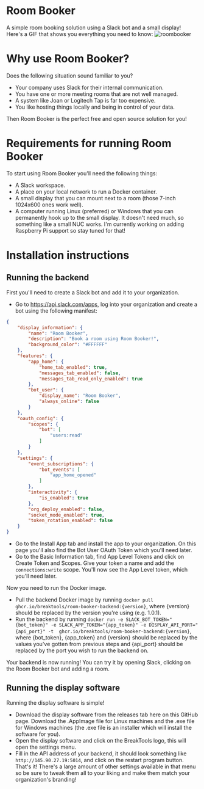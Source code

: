 # Room Booker
A simple room booking solution using a Slack bot and a small display! Here's a GIF that shows you everything you need to know:
![roombooker](https://github.com/user-attachments/assets/365dddd8-1cd7-4efb-ba06-0cf1d86ae926)

# Why use Room Booker?
Does the following situation sound familiar to you?
- Your company uses Slack for their internal communication.
- You have one or more meeting rooms that are not well managed.
- A system like Joan or Logitech Tap is far too expensive.
- You like hosting things locally and being in control of your data.

Then Room Booker is the perfect free and open source solution for you!

# Requirements for running Room Booker
To start using Room Booker you'll need the following things:
- A Slack workspace.
- A place on your local network to run a Docker container.
- A small display that you can mount next to a room (those 7-inch 1024x600 ones work well).
- A computer running Linux (preferred) or Windows that you can permanently hook up to the small display. It doesn't need much, so something like a small NUC works. I'm currently working on adding Raspberry Pi support so stay tuned for that!


# Installation instructions
## Running the backend
First you'll need to create a Slack bot and add it to your organization.
- Go to https://api.slack.com/apps, log into your organization and create a bot using the following manifest:
```json
{
    "display_information": {
        "name": "Room Booker",
        "description": "Book a room using Room Booker!",
        "background_color": "#FFFFFF"
    },
    "features": {
        "app_home": {
            "home_tab_enabled": true,
            "messages_tab_enabled": false,
            "messages_tab_read_only_enabled": true
        },
        "bot_user": {
            "display_name": "Room Booker",
            "always_online": false
        }
    },
    "oauth_config": {
        "scopes": {
            "bot": [
                "users:read"
            ]
        }
    },
    "settings": {
        "event_subscriptions": {
            "bot_events": [
                "app_home_opened"
            ]
        },
        "interactivity": {
            "is_enabled": true
        },
        "org_deploy_enabled": false,
        "socket_mode_enabled": true,
        "token_rotation_enabled": false
    }
}
```
- Go to the Install App tab and install the app to your organization. On this page you'll also find the Bot User OAuth Token which you'll need later.
- Go to the Basic Information tab, find App Level Tokens and click on Create Token and Scopes. Give your token a name and add the `connections:write` scope. You'll now see the App Level token, which you'll need later.

Now you need to run the Docker image.
- Pull the backend Docker image by running `docker pull ghcr.io/breaktools/room-booker-backend:{version}`, where {version} should be replaced by the version you're using (e.g. 1.0.1).
- Run the backend by running `docker run -e SLACK_BOT_TOKEN="{bot_token}" -e SLACK_APP_TOKEN="{app_token}" -e DISPLAY_API_PORT="{api_port}" -t  ghcr.io/breaktools/room-booker-backend:{version}`, where {bot_token}, {app_token} and {version} should be replaced by the values you've gotten from previous steps and {api_port} should be replaced by the port you wish to run the backend on.

Your backend is now running! You can try it by opening Slack, clicking on the Room Booker bot and adding a room.

## Running the display software
Running the display software is simple!
- Download the display software from the releases tab here on this GitHub page. Download the .AppImage file for Linux machines and the .exe file for Windows machines (the .exe file is an installer which will install the software for you). 
- Open the display software and click on the BreakTools logo, this will open the settings menu.
- Fill in the API address of your backend, it should look something like `http://145.90.27.19:5014`, and click on the restart program button.
That's it! There's a large amount of other settings available in that menu so be sure to tweak them all to your liking and make them match your organization's branding!
